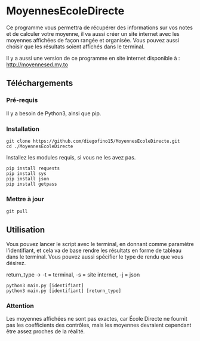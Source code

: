# MoyennesEcoleDirecte
Ce programme vous permettra de récupérer des informations sur vos notes et de calculer votre moyenne, il va aussi créer un site internet avec les moyennes affichées de façon rangée et organisée. Vous pouvez aussi choisir que les résultats soient affichés dans le terminal.

Il y a aussi une version de ce programme en site internet disponible à : http://moyennesed.my.to

## Téléchargements

### Pré-requis
Il y a besoin de Python3, ainsi que pip.
### Installation

```console
git clone https://github.com/diegofino15/MoyennesEcoleDirecte.git
cd ./MoyennesEcoleDirecte
```

Installez les modules requis, si vous ne les avez pas.
```console
pip install requests
pip install sys
pip install json
pip install getpass
```


### Mettre à jour
```console
git pull
```

## Utilisation

Vous pouvez lancer le script avec le terminal, en donnant comme paramètre l'identifiant, et cela va de base rendre les résultats en forme de tableau dans le terminal. Vous pouvez aussi spécifier le type de rendu que vous désirez.

return_type -> -t = terminal, -s = site internet, -j = json

```console
python3 main.py [identifiant]
python3 main.py [identifiant] [return_type]
```

### Attention
Les moyennes affichées ne sont pas exactes, car École Directe ne fournit pas les coefficients des contrôles, mais les moyennes devraient cependant être assez proches de la réalité.
